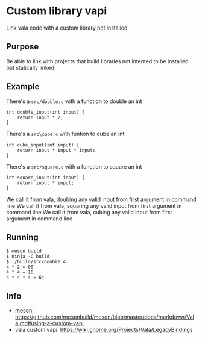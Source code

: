 # Custom library vapi

Link vala code with a custom library not installed

## Purpose

Be able to link with projects that build libraries not intented to be installed but statically linked

## Example

There's a `src/double.c` with a function to double an int

```
int double_input(int input) {
    return input * 2;
}
```

There's a `src\cube.c` with funtion to cube an int

```
int cube_input(int input) {
    return input * input * input;
}
```

There's a `src/square.c` with a function to square an int

```
int square_input(int input) {
    return input * input;
}
```

We call it from vala, doubing any valid input from first argument in command line
We call it from vala, squaring any valid input from first argument in command line
We call it from vala, cubing any valid input from first argument in command line

## Running

```
$ meson build
$ ninja -C build
$ ./build/src/double 4
4 * 2 = 08
4 * 4 = 16
4 * 4 * 4 = 64
```

## Info

- meson: https://github.com/mesonbuild/meson/blob/master/docs/markdown/Vala.md#using-a-custom-vapi
- vala custom vapi: https://wiki.gnome.org/Projects/Vala/LegacyBindings
